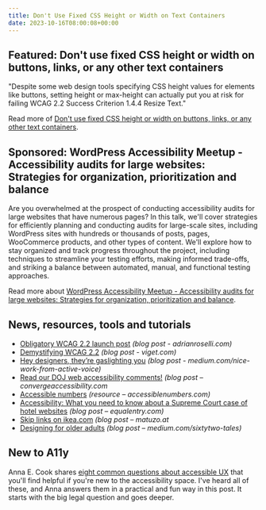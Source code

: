 ```yaml
---
title: Don't Use Fixed CSS Height or Width on Text Containers
date: 2023-10-16T08:00:08+00:00
---
```


## Featured: Don't use fixed CSS height or width on buttons, links, or any other text containers

"Despite some web design tools specifying CSS height values for elements like buttons, setting height or max-height can actually put you at risk for failing WCAG 2.2 Success Criterion 1.4.4 Resize Text."

Read more of [Don't use fixed CSS height or width on buttons, links, or any other text containers](https://ashleemboyer.com/blog/don-t-use-fixed-css-height-or-width-on-text-containers).

## Sponsored: WordPress Accessibility Meetup - Accessibility audits for large websites: Strategies for organization, prioritization and balance

Are you overwhelmed at the prospect of conducting accessibility audits for large websites that have numerous pages? In this talk, we'll cover strategies for efficiently planning and conducting audits for large-scale sites, including WordPress sites with hundreds or thousands of posts, pages, WooCommerce products, and other types of content. We'll explore how to stay organized and track progress throughout the project, including techniques to streamline your testing efforts, making informed trade-offs, and striking a balance between automated, manual, and functional testing approaches.

Read more about [WordPress Accessibility Meetup - Accessibility audits for large websites: Strategies for organization, prioritization and balance](https://us02web.zoom.us/webinar/register/3916972642205/WN_f_urXYU4QtSi5w3YjM2wLA#/registration?utm_source=a11yweekly&utm_medium=sponsored).

## News, resources, tools and tutorials

- [Obligatory WCAG 2.2 launch post](https://adrianroselli.com/2023/10/obligatory-wcag-2-2-launch-post.html) *(blog post - adrianroselli.com)*
- [Demystifying WCAG 2.2](https://www.viget.com/articles/demystifying-wcag-2-2/) *(blog post - viget.com)*
- [Hey designers, they’re gaslighting you](https://medium.com/nice-work-from-active-voice/hey-designers-theyre-gaslighting-you-e02e5a4d9cff) *(blog post - medium.com/nice-work-from-active-voice)*
- [Read our DOJ web accessibility comments!](https://convergeaccessibility.com/2023/10/09/read-our-doj-web-accessibility-comments/) *(blog post – convergeaccessibility.com*
- [Accessible numbers](https://accessiblenumbers.com) *(resource – accessiblenumbers.com)*
- [Accessibility: What you need to know about a Supreme Court case of hotel websites](https://equalentry.com/accessibility-supreme-court-case-hotel-websites/) *(blog post – equalentry.com)*
- [Skip links on ikea.com](https://www.matuzo.at/blog/2023/ikea-skip-links) *(blog post – matuzo.at*
- [Designing for older adults](https://medium.com/sixtytwo-tales/designing-for-older-adults-c1a2c54c1b30) *(blog post – medium.com/sixtytwo-tales)*

## New to A11y

Anna E. Cook shares [eight common questions about accessible UX](https://uxdesign.cc/8-faqs-about-accessible-ux-7c5a372a1ffb) that you'll find helpful if you're new to the accessibility space. I've heard all of these, and Anna answers them in a practical and fun way in this post. It starts with the big legal question and goes deeper.
